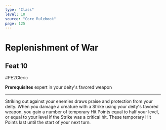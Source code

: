 ```yaml
---
type: "Class"
level: 10
source: "Core Rulebook"
page: 125
---
```

# Replenishment of War
## Feat 10
#PE2Cleric

**Prerequisites** expert in your deity's favored weapon

---
Striking out against your enemies draws praise and protection from your deity. When you damage a creature with a Strike using your deity's favored weapon, you gain a number of temporary Hit Points equal to half your level, or equal to your level if the Strike was a critical hit. These temporary Hit Points last until the start of your next turn.